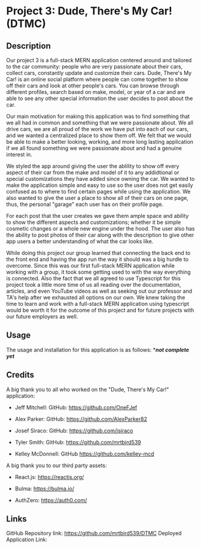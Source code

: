 # Project 3: Dude, There's My Car! (DTMC)

## Description

Our project 3 is a full-stack MERN application centered around and tailored to the car community: people who are very passionate about their cars, collect cars, constantly update and customize their cars. Dude, There's My Car! is an online social platform where people can come together to show off their cars and look at other people's cars. You can browse through different profiles, search based on make, model, or year of a car and are able to see any other special information the user decides to post about the car.

Our main motivation for making this application was to find something that we all had in common and something that we were passionate about. We all drive cars, we are all proud of the work we have put into each of our cars, and we wanted a centralized place to show them off. We felt that we would be able to make a better looking, working, and more long lasting application if we all found something we were passionate about and had a genuine interest in. 

We styled the app around giving the user the ablility to show off every aspect of their car from the make and model of it to any addidtional or special customizations they have added since owning the car. We wanted to make the application simple and easy to use so the user does not get easily confused as to where to find certain pages while using the application. We also wanted to give the user a place to show all of their cars on one page, thus, the personal "garage" each user has on their profile page. 

For each post that the user creates we gave them ample space and ability to show the different aspects and customizations; whether it be simple cosmetic changes or a whole new engine under the hood. The user also has the ability to post photos of their car along with the description to give other app users a better understanding of what the car looks like. 

While doing this project our group learned that connecting the back end to the front end and having the app run the way it should was a big hurdle to overcome. Since this was our first full-stack MERN application while working with a group, it took some getting used to with the way everything is connected. Also the fact that we all agreed to use Typescript for this project took a little more time of us all reading over the documentation, articles, and even YouTube videos as well as seeking out our professor and TA's help after we exhausted all options on our own. We knew taking the time to learn and work with a full-stack MERN application using typescript would be worth it for the outcome of this project and for future projects with our future employers as well. 

## Usage

The usage and installation for this application is as follows: 
******not complete yet*****


## Credits

A big thank you to all who worked on the "Dude, There's My Car!" application:

- Jeff Mitchell: GitHub: https://github.com/OneFJef

- Alex Parker: GitHub: https://github.com/AlexParker82

- Josef Siraco: GitHub: https://github.com/jsiraco

- Tyler Smith: GitHub: https://github.com/mrtbird539

- Kelley McDonnell: GitHub https://github.com/kelley-mcd

A big thank you to our third party assets:

- React.js: https://reactjs.org/

- Bulma: https://bulma.io/

- AuthZero: https://auth0.com/


## Links

GitHub Repository link: https://github.com/mrtbird539/DTMC
Deployed Application Link:
